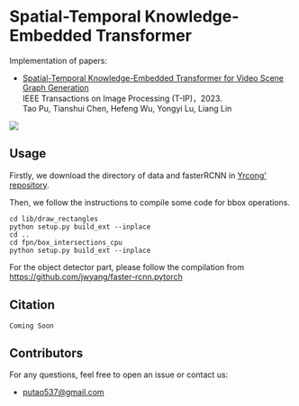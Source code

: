 # Spatial-Temporal Knowledge-Embedded Transformer 

Implementation of papers: 

- [Spatial-Temporal Knowledge-Embedded Transformer for Video Scene Graph Generation](https://arxiv.org/pdf/2309.13237.pdf)  
  IEEE Transactions on Image Processing (T-IP)，2023.   
  Tao Pu, Tianshui Chen, Hefeng Wu, Yongyi Lu, Liang Lin

![](./figures/framework.png)

## Usage
Firstly, we download the directory of data and fasterRCNN in [Yrcong' repository](https://github.com/yrcong/STTran).

Then, we follow the instructions to compile some code for bbox operations.
```
cd lib/draw_rectangles
python setup.py build_ext --inplace
cd ..
cd fpn/box_intersections_cpu
python setup.py build_ext --inplace
```

For the object detector part, please follow the compilation from https://github.com/jwyang/faster-rcnn.pytorch


## Citation
```
Coming Soon
```
  
## Contributors
For any questions, feel free to open an issue or contact us:    

* putao537@gmail.com
